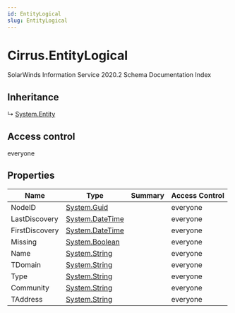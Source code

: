 ```yaml
---
id: EntityLogical
slug: EntityLogical
---
```


# Cirrus.EntityLogical

SolarWinds Information Service 2020.2 Schema Documentation Index

## Inheritance

↳ [System.Entity](./../System/Entity)

## Access control

everyone

## Properties

| Name | Type | Summary | Access Control |
| ------ | ------ | ------ | ------ |
| NodeID | [System.Guid](https://docs.microsoft.com/en-us/dotnet/api/system.guid) |  | everyone |
| LastDiscovery | [System.DateTime](https://docs.microsoft.com/en-us/dotnet/api/system.datetime) |  | everyone |
| FirstDiscovery | [System.DateTime](https://docs.microsoft.com/en-us/dotnet/api/system.datetime) |  | everyone |
| Missing | [System.Boolean](https://docs.microsoft.com/en-us/dotnet/api/system.boolean) |  | everyone |
| Name | [System.String](https://docs.microsoft.com/en-us/dotnet/api/system.string) |  | everyone |
| TDomain | [System.String](https://docs.microsoft.com/en-us/dotnet/api/system.string) |  | everyone |
| Type | [System.String](https://docs.microsoft.com/en-us/dotnet/api/system.string) |  | everyone |
| Community | [System.String](https://docs.microsoft.com/en-us/dotnet/api/system.string) |  | everyone |
| TAddress | [System.String](https://docs.microsoft.com/en-us/dotnet/api/system.string) |  | everyone |

